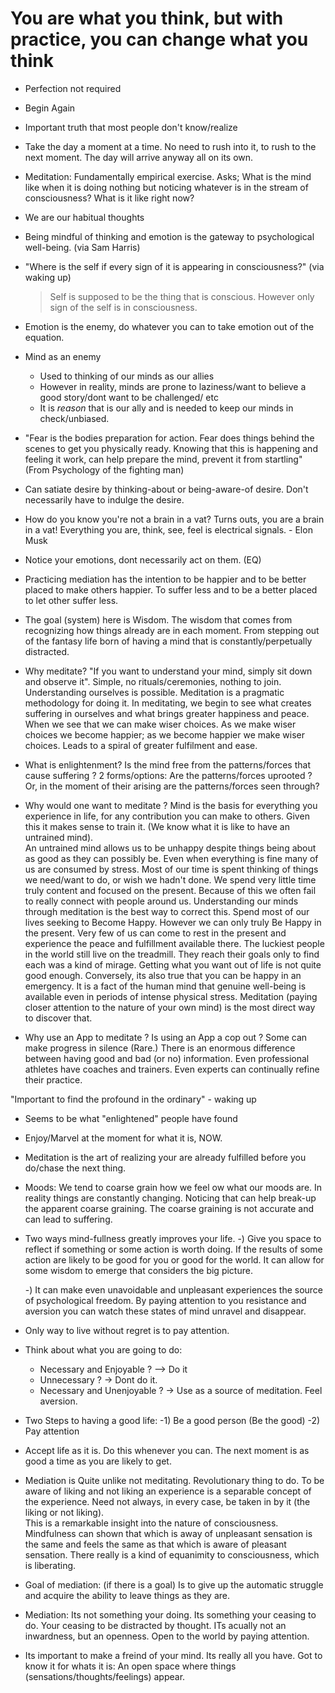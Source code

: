 # You are what you think, but with practice, you can change what you think

- Perfection not required
- Begin Again
- Important truth that most people don't know/realize 
- Take the day a moment at a time. No need to rush into it, to rush to the next moment. The day will arrive anyway all on its own.
- Meditation:
    Fundamentally empirical exercise. 
    Asks; What is the mind like when it is doing nothing but noticing whatever is in the 
    stream of consciousness?
    What is it like right now?
- We are our habitual thoughts
- Being mindful of thinking and emotion is the gateway to psychological well-being. (via Sam Harris) 
- "Where is the self if every sign of it is appearing in consciousness?" (via waking up)
   > Self is supposed to be the thing that is conscious. However only sign of the self is in consciousness.
- Emotion is the enemy, do whatever you can to take emotion out of the equation. 
- Mind as an enemy
   - Used to thinking of our minds as our allies
   - However in reality, minds are prone to laziness/want to believe a good story/dont want to be challenged/ etc
   - It is *reason* that is our ally and is needed to keep our minds in check/unbiased.  
- "Fear is the bodies preparation for action. 
  Fear does things behind the scenes to get you physically ready. 
  Knowing that this is happening and feeling it work, can help prepare the mind, prevent it from startling" 
  (From Psychology of the fighting man)

- Can satiate desire by thinking-about  or being-aware-of desire. Don't necessarily have to indulge the desire. 
- How do you know you're not a brain in a vat?  Turns outs, you are a brain in a vat! 
  Everything you are, think, see, feel is electrical signals.  - Elon Musk
- Notice your emotions, dont necessarily act on them. (EQ)  
- Practicing mediation has the intention to be happier and to be better placed to make others happier. 
  To suffer less and to be a better placed to let other suffer less.
- The goal (system) here is Wisdom. 
  The wisdom that comes from recognizing how things already are in each moment. 
  From stepping out of the fantasy life born of having a mind that is constantly/perpetually distracted.

 - Why meditate? "If you want to understand your mind, simply sit down and observe it".
  Simple, no rituals/ceremonies, nothing to join. 
  Understanding ourselves is possible. 
  Meditation is a pragmatic methodology for doing it. 
  In meditating, we begin to see what creates suffering in ourselves and what brings greater happiness and peace. 
  When we see that we can make wiser choices. 
  As we make wiser choices we become happier; as we become happier we make wiser choices.
  Leads to a spiral of greater fulfilment and ease.
  
- What is enlightenment?  Is the mind free from the patterns/forces that cause suffering ? 
  2 forms/options: Are the patterns/forces uprooted ? Or, in the moment of their arising are the patterns/forces seen through?

- Why would one want to meditate ? 
   Mind is the basis for everything you experience in life, for any contribution you can make to others.
   Given this it makes sense to train it. (We know what it is like to have an untrained mind).  
   An untrained mind allows us to be unhappy despite things being about as good as they can possibly be. 
   Even when everything is fine many of us are consumed by stress. Most of our time is spent thinking of things we need/want to do, or wish we hadn't done.
   We spend very little time truly content and focused on the present. Because of this we often fail to really connect with people around us. 
   Understanding our minds through meditation is the best way to correct this. 
   Spend most of our lives seeking to Become Happy. 
   However we can only truly Be Happy in the present. 
   Very few of us can come to rest in the present and experience the peace and fulfillment available there. 
   The luckiest people in the world still live on the treadmill. They reach their goals only to find each was a kind of mirage. 
   Getting what you want out of life is not quite good enough. 
   Conversely, its also true that you can be happy in an emergency.
   It is a fact of the human mind that genuine well-being is available even in periods of intense physical stress.
   Meditation (paying closer attention to the nature of your own mind) is the most direct way to discover that. 

-  Why use an App to meditate ? Is using an App a cop out ? 
   Some can make progress in silence (Rare.) 
   There is an enormous difference between having good and bad (or no) information.
   Even professional athletes have coaches and trainers. 
   Even experts can continually refine their practice. 

"Important to find the profound in the ordinary" - waking up
  - Seems to be what "enlightened" people have found
  - Enjoy/Marvel at the moment for what it is, NOW. 

- Meditation is the art of realizing your are already fulfilled before you do/chase the next thing.

- Moods: We tend to coarse grain how we feel ow what our moods are. 
  In reality things are constantly changing. 
  Noticing that can help break-up the apparent coarse graining. 
  The coarse graining is not accurate and can lead to suffering.

- Two ways mind-fullness greatly improves your life.
  -) Give you space to reflect if something or some action is worth doing. 
  If the results of some action are likely to be good for you or good for the world. 
  It can allow for some wisdom to emerge that considers the big picture. 

  -) It can make even unavoidable and unpleasant experiences the source of psychological freedom. 
  By paying attention to you resistance and aversion you can watch these states of mind unravel and disappear.

- Only way to live without regret is to pay attention.

- Think about what you are going to do: 
  - Necessary and Enjoyable ?  --> Do it
  - Unnecessary ? -> Dont do it.
  - Necessary and Unenjoyable ? -> Use as a source of meditation. Feel aversion. 

- Two Steps to having a good life:
  -1) Be a good person (Be the good)
  -2) Pay attention  

- Accept life as it is. Do this whenever you can. The next moment is as good a time as you are likely to get. 

- Mediation is Quite unlike not meditating. Revolutionary thing to do. To be aware of liking and not liking an experience is a separable concept of the experience. 
  Need not always, in every case, be taken in by it (the liking or not liking).  
  This is a remarkable insight into the nature of consciousness. 
  Mindfulness can shown that which is away of unpleasant sensation is the same and feels the same as that which is aware of pleasant sensation. 
  There really is a kind of equanimity to consciousness, which is liberating.

- Goal of mediation: (if there is a goal) Is to give up the automatic struggle and acquire the ability to leave things as they are.

- Mediation: Its not something your doing. Its something your ceasing to do. Your ceasing to be distracted by thought. ITs acually not an inwardness, but an openness. Open to the world by paying attention.

- Its important to make a freind of your mind. Its really all you have. Got to know it for whats it is: An open space where things (sensations/thoughts/feelings) appear. 
